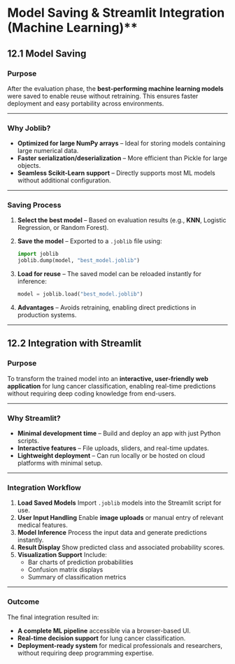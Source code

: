 # Model Saving & Streamlit Integration (Machine Learning)**

## **12.1 Model Saving**

### **Purpose**

After the evaluation phase, the **best-performing machine learning models** were saved to enable reuse without retraining. This ensures faster deployment and easy portability across environments.

---

### **Why Joblib?**

* **Optimized for large NumPy arrays** – Ideal for storing models containing large numerical data.
* **Faster serialization/deserialization** – More efficient than Pickle for large objects.
* **Seamless Scikit-Learn support** – Directly supports most ML models without additional configuration.

---

### **Saving Process**

1. **Select the best model** – Based on evaluation results (e.g., **KNN**, Logistic Regression, or Random Forest).
2. **Save the model** – Exported to a `.joblib` file using:

   ```python
   import joblib
   joblib.dump(model, "best_model.joblib")
   ```
3. **Load for reuse** – The saved model can be reloaded instantly for inference:

   ```python
   model = joblib.load("best_model.joblib")
   ```
4. **Advantages** – Avoids retraining, enabling direct predictions in production systems.

---

## **12.2 Integration with Streamlit**

### **Purpose**

To transform the trained model into an **interactive, user-friendly web application** for lung cancer classification, enabling real-time predictions without requiring deep coding knowledge from end-users.

---

### **Why Streamlit?**

* **Minimal development time** – Build and deploy an app with just Python scripts.
* **Interactive features** – File uploads, sliders, and real-time updates.
* **Lightweight deployment** – Can run locally or be hosted on cloud platforms with minimal setup.

---

### **Integration Workflow**

1. **Load Saved Models** Import `.joblib` models into the Streamlit script for use.
2. **User Input Handling** Enable **image uploads** or manual entry of relevant medical features.
3. **Model Inference** Process the input data and generate predictions instantly.
4. **Result Display** Show predicted class and associated probability scores.
5. **Visualization Support** Include:
     * Bar charts of prediction probabilities
     * Confusion matrix displays
     * Summary of classification metrics

---

### **Outcome**

The final integration resulted in:

* **A complete ML pipeline** accessible via a browser-based UI.
* **Real-time decision support** for lung cancer classification.
* **Deployment-ready system** for medical professionals and researchers, without requiring deep programming expertise.